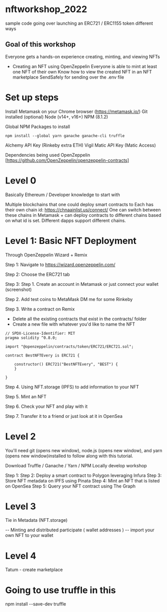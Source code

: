 # nftworkshop_2022
sample code going over launching an ERC721 / ERC1155 token different ways

## Goal of this workshop

Everyone gets a hands-on experience creating, minting, and viewing NFTs
* Creating an NFT using OpenZeppelin 
Everyone is able to mint at least one NFT of their own
Know how to view the created NFT in an NFT marketplace
SendSafely for sending over the .env file


# Set up steps

Install Metamask on your Chrome browser (https://metamask.io/)
Git installed (optional)
Node (v14+, v16+)
NPM (8.1.2)

Global NPM Packages to install
```
npm install --global yarn ganache ganache-cli truffle

```

Alchemy API Key (Rinkeby extra ETH)
Vigil Matic API Key (Matic Access)

Dependencies being used
OpenZeppelin [https://github.com/OpenZeppelin/openzeppelin-contracts]



# Level 0 

Basically Ethereum / Developer knowledge to start with

Multiple blockchains that one could deploy smart contracts to
Each has their own chain id: https://chnaainlist.us/connect/
One can switch between these chains in Metamask + can deploy contracts to
different chains based on what id is set. Different dapps support different chains.

# Level 1: Basic NFT Deployment

Through OpenZeppelin Wizard + Remix

Step 1: Navigate to https://wizard.openzeppelin.com/

Step 2: Choose the ERC721 tab

Step 3: 
Step 1. Create an account in Metamask or just connect your wallet (screenshot)

Step 2. Add test coins to MetaMask
    DM me for some Rinkeby 

Step 3. Write a contract on Remix

- Delete all the existing contracts that exist in the contracts/ folder
- Create a new file with whatever you'd like to name the NFT

```
// SPDX-License-Identifier: MIT
pragma solidity ^0.8.0;

import "@openzeppelin/contracts/token/ERC721/ERC721.sol";

contract BestNFTEvery is ERC721 {

    constructor() ERC721("BestNFTEvery", "BEST") {
    }

}
```

Step 4. Using NFT.storage (IPFS) to add information to your NFT

Step 5. Mint an NFT

Step 6. Check your NFT and play with it

Step 7. Transfer it to a friend or just look at it in OpenSea

# Level 2

You'll need git (opens new window), node.js (opens new window), and yarn (opens new window)installed to follow along with this tutorial.

Download Truffle / Ganache / Yarn / NPM 
Locally develop workshop

Step 1: 
Step 2: Deploy a smart contract to Polygon leveraging Infura
Step 3: Store NFT metadata on IPFS using Pinata
Step 4: Mint an NFT that is listed on OpenSea
Step 5: Query your NFT contract using The Graph


# Level 3 

Tie in Metadata (NFT.storage)

-- Minting and distributed participate  ( wallet addresses )
-- import your own NFT to your wallet

# Level 4 

Tatum - create marketplace



# Going to use truffle in this 
npm install --save-dev truffle